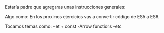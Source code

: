 Estaría padre que agregaras unas instrucciones generales:

Algo como:
En los proximos ejercicios vas a convertir código de ES5 a ES6.

Tocamos temas como:
-let + const
-Arrow functions
-etc
